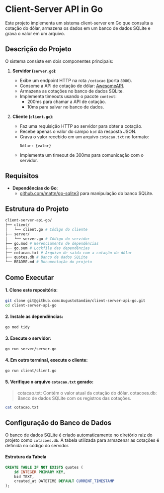 # Client-Server API in Go

Este projeto implementa um sistema client-server em Go que consulta a cotação do dólar, armazena os dados em um banco de dados SQLite e grava o valor em um arquivo.

## Descrição do Projeto

O sistema consiste em dois componentes principais:

1. **Servidor (`server.go`)**:

   - Exibe um endpoint HTTP na rota `/cotacao` (porta `8080`).
   - Consome a API de cotação de dólar: [AwesomeAPI](https://economia.awesomeapi.com.br/json/last/USD-BRL).
   - Armazena as cotações no banco de dados SQLite.
   - Implementa timeouts usando o pacote `context`:
     - 200ms para chamar a API de cotação.
     - 10ms para salvar no banco de dados.

2. **Cliente (`client.go`)**:
   - Faz uma requisição HTTP ao servidor para obter a cotação.
   - Recebe apenas o valor do campo `bid` da resposta JSON.
   - Grava o valor recebido em um arquivo `cotacao.txt` no formato:
     ```
     Dólar: {valor}
     ```
   - Implementa um timeout de 300ms para comunicação com o servidor.

## Requisitos

- **Dependências do Go**:
  - [github.com/mattn/go-sqlite3](https://github.com/mattn/go-sqlite3) para manipulação do banco SQLite.

## Estrutura do Projeto

```bash
client-server-api-go/
├── client/
│   └── client.go # Código do cliente
├── server/
│   └── server.go # Código do servidor
├── go.mod # Gerenciamento de dependências
├── go.sum # Lockfile das dependências
├── cotacao.txt # Arquivo de saída com a cotação do dólar
├── quotes.db # Banco de dados SQLite
└── README.md # Documentação do projeto

```

## Como Executar

#### 1. Clone este repositório:

```bash
git clone git@github.com:AugustoSandim/client-server-api-go.git
cd client-server-api-go
```

#### 2. Instale as dependências:

```bash
go mod tidy
```

#### 3. Execute o servidor:

```bash
go run server/server.go
```

#### 4. Em outro terminal, execute o cliente:

```bash
go run client/client.go
```

#### 5. Verifique o arquivo `cotacao.txt` gerado:

> cotacao.txt: Contém o valor atual da cotação do dólar.
> cotacoes.db: Banco de dados SQLite com os registros das cotações.

```bash
cat cotacao.txt
```

## Configuração do Banco de Dados

O banco de dados SQLite é criado automaticamente no diretório raiz do projeto como `cotacoes.db`. A tabela utilizada para armazenar as cotações é definida no código do servidor.

#### Estrutura da Tabela

```sql
CREATE TABLE IF NOT EXISTS quotes (
    id INTEGER PRIMARY KEY,
    bid TEXT,
    created_at DATETIME DEFAULT CURRENT_TIMESTAMP
);
```
